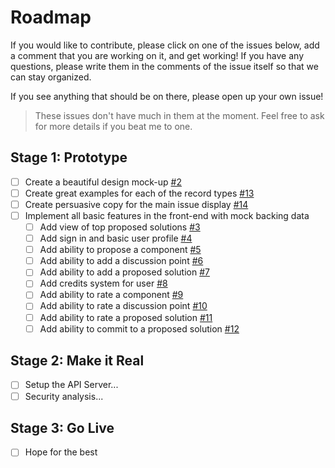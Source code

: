 # Roadmap

If you would like to contribute, please click on one of the issues below, add a comment that you are working on it, and get working! If you have any questions, please write them in the comments of the issue itself so that we can stay organized.

If you see anything that should be on there, please open up your own issue!

> These issues don't have much in them at the moment. Feel free to ask for more details if you beat me to one.

## Stage 1: Prototype

- [ ] Create a beautiful design mock-up [#2](https://github.com/robbynshaw/we-are-sorry.com/issues/2)
- [ ] Create great examples for each of the record types [#13](https://github.com/robbynshaw/we-are-sorry.com/issues/13)
- [ ] Create persuasive copy for the main issue display [#14](https://github.com/robbynshaw/we-are-sorry.com/issues/14)
- [ ] Implement all basic features in the front-end with mock backing data
  - [ ] Add view of top proposed solutions [#3](https://github.com/robbynshaw/we-are-sorry.com/issues/3)
  - [ ] Add sign in and basic user profile [#4](https://github.com/robbynshaw/we-are-sorry.com/issues/4)
  - [ ] Add ability to propose a component [#5](https://github.com/robbynshaw/we-are-sorry.com/issues/5)
  - [ ] Add ability to add a discussion point [#6](https://github.com/robbynshaw/we-are-sorry.com/issues/6)
  - [ ] Add ability to add a proposed solution [#7](https://github.com/robbynshaw/we-are-sorry.com/issues/7)
  - [ ] Add credits system for user [#8](https://github.com/robbynshaw/we-are-sorry.com/issues/8)
  - [ ] Add ability to rate a component [#9](https://github.com/robbynshaw/we-are-sorry.com/issues/9)
  - [ ] Add ability to rate a discussion point [#10](https://github.com/robbynshaw/we-are-sorry.com/issues/10)
  - [ ] Add ability to rate a proposed solution [#11](https://github.com/robbynshaw/we-are-sorry.com/issues/11)
  - [ ] Add ability to commit to a proposed solution [#12](https://github.com/robbynshaw/we-are-sorry.com/issues/12)

## Stage 2: Make it Real

- [ ] Setup the API Server...
- [ ] Security analysis...

## Stage 3: Go Live

- [ ] Hope for the best
